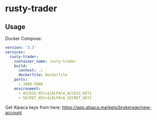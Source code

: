 # rusty-trader

## Usage

Docker Compose:

```yaml
version: '3.3'
services:
  rusty-trader:
    container_name: rusty-trader
    build:
      context: ./
      dockerfile: Dockerfile
    ports:
      - 3000:3000
    environment:
      - ACCESS_KEY=${ALPACA_ACCESS_KEY}
      - SECRET_KEY=${ALPACA_SECRET_KEY}
```

Get Alpaca keys from here: <https://app.alpaca.markets/brokerage/new-account>
